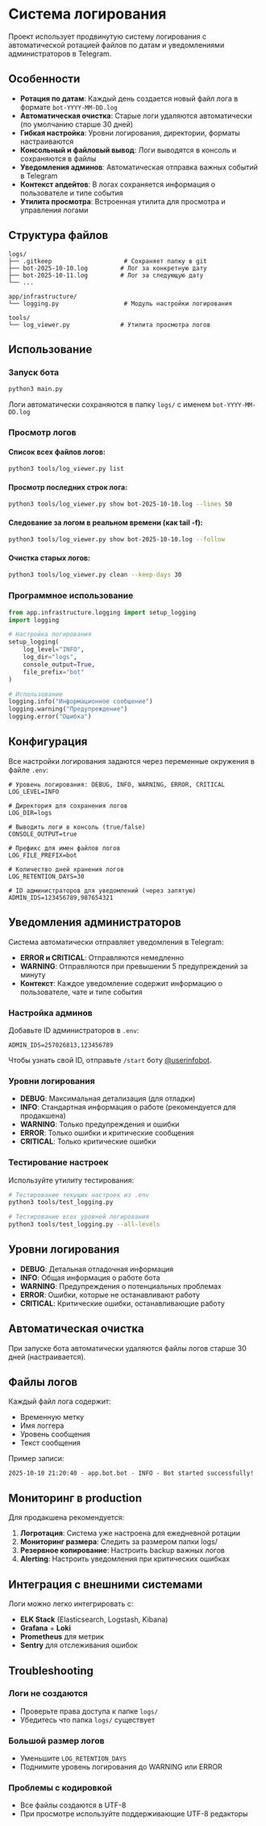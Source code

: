 # Система логирования

Проект использует продвинутую систему логирования с автоматической ротацией файлов по датам и уведомлениями администраторов в Telegram.

## Особенности

- **Ротация по датам**: Каждый день создается новый файл лога в формате `bot-YYYY-MM-DD.log`
- **Автоматическая очистка**: Старые логи удаляются автоматически (по умолчанию старше 30 дней)
- **Гибкая настройка**: Уровни логирования, директории, форматы настраиваются
- **Консольный и файловый вывод**: Логи выводятся в консоль и сохраняются в файлы
- **Уведомления админов**: Автоматическая отправка важных событий в Telegram
- **Контекст апдейтов**: В логах сохраняется информация о пользователе и типе события
- **Утилита просмотра**: Встроенная утилита для просмотра и управления логами

## Структура файлов

```
logs/
├── .gitkeep                    # Сохраняет папку в git
├── bot-2025-10-10.log         # Лог за конкретную дату
├── bot-2025-10-11.log         # Лог за следующую дату
└── ...

app/infrastructure/
└── logging.py                  # Модуль настройки логирования

tools/
└── log_viewer.py              # Утилита просмотра логов
```

## Использование

### Запуск бота
```bash
python3 main.py
```

Логи автоматически сохраняются в папку `logs/` с именем `bot-YYYY-MM-DD.log`

### Просмотр логов

#### Список всех файлов логов:
```bash
python3 tools/log_viewer.py list
```

#### Просмотр последних строк лога:
```bash
python3 tools/log_viewer.py show bot-2025-10-10.log --lines 50
```

#### Следование за логом в реальном времени (как tail -f):
```bash
python3 tools/log_viewer.py show bot-2025-10-10.log --follow
```

#### Очистка старых логов:
```bash
python3 tools/log_viewer.py clean --keep-days 30
```

### Программное использование

```python
from app.infrastructure.logging import setup_logging
import logging

# Настройка логирования
setup_logging(
    log_level="INFO",
    log_dir="logs", 
    console_output=True,
    file_prefix="bot"
)

# Использование
logging.info("Информационное сообщение")
logging.warning("Предупреждение") 
logging.error("Ошибка")
```

## Конфигурация

Все настройки логирования задаются через переменные окружения в файле `.env`:

```env
# Уровень логирования: DEBUG, INFO, WARNING, ERROR, CRITICAL
LOG_LEVEL=INFO

# Директория для сохранения логов
LOG_DIR=logs

# Выводить логи в консоль (true/false)
CONSOLE_OUTPUT=true

# Префикс для имен файлов логов
LOG_FILE_PREFIX=bot

# Количество дней хранения логов
LOG_RETENTION_DAYS=30

# ID администраторов для уведомлений (через запятую)
ADMIN_IDS=123456789,987654321
```

## Уведомления администраторов

Система автоматически отправляет уведомления в Telegram:

- **ERROR и CRITICAL**: Отправляются немедленно
- **WARNING**: Отправляются при превышении 5 предупреждений за минуту
- **Контекст**: Каждое уведомление содержит информацию о пользователе, чате и типе события

### Настройка админов

Добавьте ID администраторов в `.env`:
```env
ADMIN_IDS=257026813,123456789
```

Чтобы узнать свой ID, отправьте `/start` боту [@userinfobot](https://t.me/userinfobot).

### Уровни логирования

- **DEBUG**: Максимальная детализация (для отладки)
- **INFO**: Стандартная информация о работе (рекомендуется для продакшена)
- **WARNING**: Только предупреждения и ошибки
- **ERROR**: Только ошибки и критические сообщения
- **CRITICAL**: Только критические ошибки

### Тестирование настроек

Используйте утилиту тестирования:

```bash
# Тестирование текущих настроек из .env
python3 tools/test_logging.py

# Тестирование всех уровней логирования
python3 tools/test_logging.py --all-levels
```

## Уровни логирования

- **DEBUG**: Детальная отладочная информация
- **INFO**: Общая информация о работе бота
- **WARNING**: Предупреждения о потенциальных проблемах
- **ERROR**: Ошибки, которые не останавливают работу
- **CRITICAL**: Критические ошибки, останавливающие работу

## Автоматическая очистка

При запуске бота автоматически удаляются файлы логов старше 30 дней (настраивается).

## Файлы логов

Каждый файл лога содержит:
- Временную метку
- Имя логгера
- Уровень сообщения
- Текст сообщения

Пример записи:
```
2025-10-10 21:20:40 - app.bot.bot - INFO - Bot started successfully!
```

## Мониторинг в production

Для продакшена рекомендуется:

1. **Логротация**: Система уже настроена для ежедневной ротации
2. **Мониторинг размера**: Следить за размером папки logs/
3. **Резервное копирование**: Настроить backup важных логов
4. **Alerting**: Настроить уведомления при критических ошибках

## Интеграция с внешними системами

Логи можно легко интегрировать с:
- **ELK Stack** (Elasticsearch, Logstash, Kibana)
- **Grafana** + **Loki**
- **Prometheus** для метрик
- **Sentry** для отслеживания ошибок

## Troubleshooting

### Логи не создаются
- Проверьте права доступа к папке `logs/`
- Убедитесь что папка `logs/` существует

### Большой размер логов
- Уменьшите `LOG_RETENTION_DAYS`
- Поднимите уровень логирования до WARNING или ERROR

### Проблемы с кодировкой
- Все файлы создаются в UTF-8
- При просмотре используйте поддерживающие UTF-8 редакторы